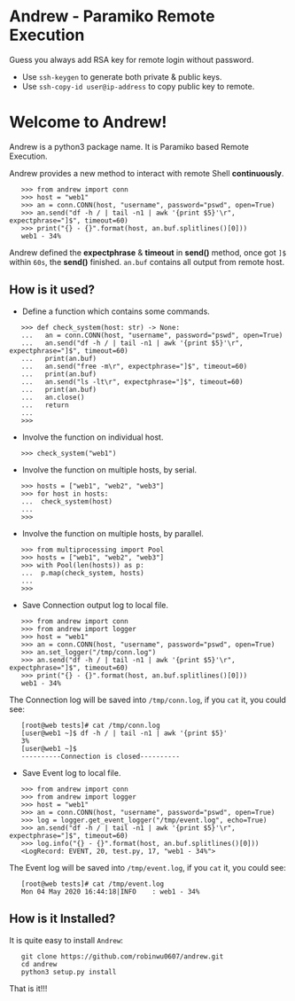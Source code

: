 Andrew - Paramiko Remote Execution
=============================================

Guess you always add RSA key for remote login without password.

* Use `ssh-keygen` to generate both private & public keys.
* Use `ssh-copy-id user@ip-address` to copy public key to remote.

Welcome to Andrew!
==================================

Andrew is a python3 package name. It is Paramiko based Remote Execution.

Andrew provides a new method to interact with remote Shell **continuously**.
```
   >>> from andrew import conn
   >>> host = "web1"
   >>> an = conn.CONN(host, "username", password="pswd", open=True)
   >>> an.send("df -h / | tail -n1 | awk '{print $5}'\r", expectphrase="]$", timeout=60)
   >>> print("{} - {}".format(host, an.buf.splitlines()[0]))
   web1 - 34%
```
Andrew defined the **expectphrase** & **timeout** in **send()** method, once got ``]$`` within ``60s``, the **send()** finished.
``an.buf`` contains all output from remote host.

How is it used?
-----------------
* Define a function which contains some commands.
```
   >>> def check_system(host: str) -> None:
   ...   an = conn.CONN(host, "username", password="pswd", open=True)
   ...   an.send("df -h / | tail -n1 | awk '{print $5}'\r", expectphrase="]$", timeout=60)
   ...   print(an.buf)
   ...   an.send("free -m\r", expectphrase="]$", timeout=60)
   ...   print(an.buf)
   ...   an.send("ls -lt\r", expectphrase="]$", timeout=60)
   ...   print(an.buf)
   ...   an.close()
   ...   return
   ...
   >>>
```
* Involve the function on individual host.
```
   >>> check_system("web1")
```
* Involve the function on multiple hosts, by serial.
```
   >>> hosts = ["web1", "web2", "web3"]
   >>> for host in hosts:
   ...  check_system(host)
   ...
   >>>
```
* Involve the function on multiple hosts, by parallel.
```
   >>> from multiprocessing import Pool
   >>> hosts = ["web1", "web2", "web3"]
   >>> with Pool(len(hosts)) as p:
   ...  p.map(check_system, hosts)
   ...
   >>>
```
* Save Connection output log to local file.
```
   >>> from andrew import conn
   >>> from andrew import logger
   >>> host = "web1"
   >>> an = conn.CONN(host, "username", password="pswd", open=True)
   >>> an.set_logger("/tmp/conn.log")
   >>> an.send("df -h / | tail -n1 | awk '{print $5}'\r", expectphrase="]$", timeout=60)
   >>> print("{} - {}".format(host, an.buf.splitlines()[0]))
   web1 - 34%
```
The Connection log will be saved into ``/tmp/conn.log``, if you ``cat`` it, you could see:
```
   [root@web tests]# cat /tmp/conn.log
   [user@web1 ~]$ df -h / | tail -n1 | awk '{print $5}'
   3%
   [user@web1 ~]$
   ----------Connection is closed----------
```
* Save Event log to local file.
```
   >>> from andrew import conn
   >>> from andrew import logger
   >>> host = "web1"
   >>> an = conn.CONN(host, "username", password="pswd", open=True)
   >>> log = logger.get_event_logger("/tmp/event.log", echo=True)
   >>> an.send("df -h / | tail -n1 | awk '{print $5}'\r", expectphrase="]$", timeout=60)
   >>> log.info("{} - {}".format(host, an.buf.splitlines()[0]))
   <LogRecord: EVENT, 20, test.py, 17, "web1 - 34%">
```
The Event log will be saved into ``/tmp/event.log``, if you ``cat`` it, you could see:
```
   [root@web tests]# cat /tmp/event.log
   Mon 04 May 2020 16:44:18|INFO    : web1 - 34%
```

How is it Installed?
----------------------
It is quite easy to install ``Andrew``:
```
   git clone https://github.com/robinwu0607/andrew.git
   cd andrew
   python3 setup.py install
```

That is it!!!
